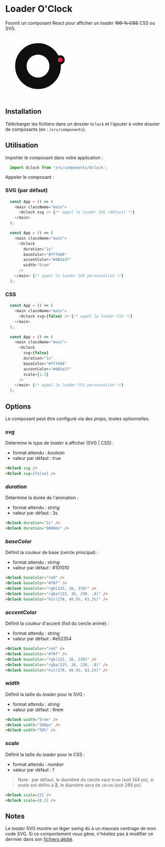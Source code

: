 # Loader O'Clock

Fournit un composant React pour afficher un *loader* ~~100&nbsp;% CSS~~ CSS ou SVG.

![resultat](oclock.gif)

## Installation

Télécharger les fichiers dans un dossier `Oclock` et l'ajouter à votre dossier de composants (ex&nbsp;: `/src/components`).

## Utilisation

Importer le composant dans votre application&nbsp;:

```js
  import Oclock from 'src/components/Oclock';
```

Appeler le composant&nbsp;:

### SVG (par défaut)

```js
  const App = () => (
    <main className="main">
      <Oclock svg /> {/* appel le loader SVG (défaut) */}
    </main>
  );
```

```js
  const App = () => (
    <main className="main">
      <Oclock
        duration="1s"
        baseColor="#fffdd8"
        accentColor="#d83a37"
        width="5rem"
      />
    </main> {/* appel le loader SVG personnalisé */}
  );
```

### CSS

```js
  const App = () => (
    <main className="main">
      <Oclock svg={false} /> {/* appel le loader CSS */}
    </main>
  );
```

```js
  const App = () => (
    <main className="main">
      <Oclock
        svg={false}
        duration="1s"
        baseColor="#fffdd8"
        accentColor="#d83a37"
        scale={1.5}
      />
    </main> {/* appel le loader CSS personnalisé */}
  );
```

## Options

Le composant peut être configuré via des *props*, toutes optionnelles.

### *svg*

Détermine le type de *loader* à afficher (SVG | CSS)&nbsp;:

- format attendu&nbsp;: *boolean*
- valeur par défaut&nbsp;: true

```html
<Oclock svg />
<Oclock svg={false} />
```

### *duration*

Détermine la durée de l'animation&nbsp;:

- format attendu&nbsp;: *string*
- valeur par défaut&nbsp;: 3s

```html
<Oclock duration="1s" />
<Oclock duration="6000ms" />
```

### *baseColor*

Définit la couleur de base (cercle principal)&nbsp;:

- format attendu&nbsp;: *string*
- valeur par défaut&nbsp;: #101010

```html
<Oclock baseColor="red" />
<Oclock baseColor="#f0f" />
<Oclock baseColor="rgb(125, 26, 230)" />
<Oclock baseColor="rgba(125, 26, 230, .8)" />
<Oclock baseColor="hsl(178, 46.5%, 61.2%)" />
```

### *accentColor*

Définit la couleur d'accent (fod du cercle animé)&nbsp;:

- format attendu&nbsp;: *string*
- valeur par défaut&nbsp;: #e52354

```html
<Oclock baseColor="red" />
<Oclock baseColor="#f0f" />
<Oclock baseColor="rgb(125, 26, 230)" />
<Oclock baseColor="rgba(125, 26, 230, .8)" />
<Oclock baseColor="hsl(178, 46.5%, 61.2%)" />
```

### *width*

Définit la taille du *loader* pour le SVG&nbsp;:

- format attendu&nbsp;: *string*
- valeur par défaut&nbsp;: 9rem

```html
<Oclock width="5rem" />
<Oclock width="200px" />
<Oclock width="50%" />
```

### *scale*

Définit la taille du *loader* pour le CSS&nbsp;:

- format attendu&nbsp;: *number*
- valeur par défaut&nbsp;: 1

> Note&nbsp;: par défaut, le diamètre du cercle vaut `9rem` (soit 144&nbsp;px), si *scale* est défini à **2**, le diamètre sera de `18rem` (soit 288&nbsp;px).

```html
<Oclock scale={2} />
<Oclock scale={0.2} />
```

## Notes

Le *loader* SVG montre un léger swing dû à un mauvais centrage de mon code SVG. Si ce comportement vous gêne, n'hésitez pas à modifier ce derrnier dans son [fichiers dédié](OclockSVGLogo.js).